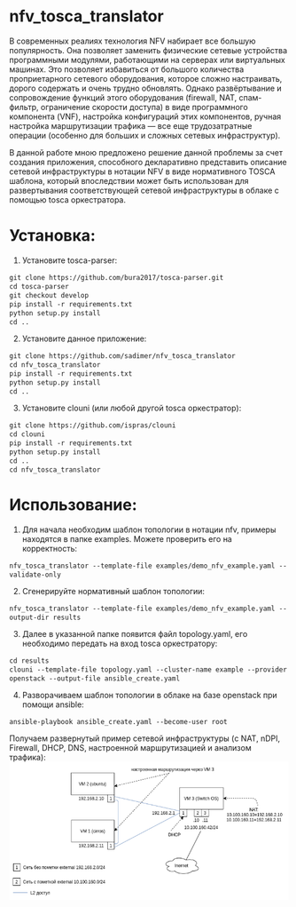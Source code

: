 # nfv_tosca_translator

В современных реалиях технология NFV набирает все большую популярность. Она позволяет заменить физические сетевые устройства программными модулями, работающими на серверах или виртуальных машинах. Это позволяет избавиться от большого количества проприетарного сетевого оборудования, которое сложно настраивать, дорого содержать и очень трудно обновлять.
Однако развёртывание и сопровождение функций этого оборудования (firewall, NAT, спам-фильтр, ограничение скорости доступа) в виде программного компонента (VNF), настройка конфигураций этих компонентов, ручная настройка маршрутизации трафика — все еще трудозатратные операции (особенно для больших и сложных сетевых инфраструктур).

В данной работе мною предложено решение данной проблемы за счет создания приложения, способного декларативно представить описание сетевой инфраструктуры в нотации NFV в виде нормативного TOSCA шаблона, который впоследствии может быть использован для развертывания соответствующей сетевой инфраструктуры в облаке с помощью tosca оркестратора.

# Установка:
1. Установите tosca-parser:
```
git clone https://github.com/bura2017/tosca-parser.git
cd tosca-parser
git checkout develop
pip install -r requirements.txt
python setup.py install
cd ..
```
2. Установите данное приложение:
```
git clone https://github.com/sadimer/nfv_tosca_translator
cd nfv_tosca_translator
pip install -r requirements.txt
python setup.py install
cd ..
```
3. Установите clouni (или любой другой tosca оркестратор):
```
git clone https://github.com/ispras/clouni
cd clouni
pip install -r requirements.txt
python setup.py install
cd ..
cd nfv_tosca_translator
```

# Использование:
1. Для начала необходим шаблон топологии в нотации nfv, примеры находятся в папке examples. Можете проверить его на корректность:
```
nfv_tosca_translator --template-file examples/demo_nfv_example.yaml --validate-only
```
2. Сгенерируйте нормативный шаблон топологии:
```
nfv_tosca_translator --template-file examples/demo_nfv_example.yaml --output-dir results
```
3. Далее в указанной папке появится файл topology.yaml, его необходимо передать на вход tosca оркестратору:
```
cd results
clouni --template-file topology.yaml --cluster-name example --provider openstack --output-file ansible_create.yaml
```
4. Разворачиваем шаблон топологии в облаке на базе openstack при помощи ansible:
```
ansible-playbook ansible_create.yaml --become-user root
```
Получаем развернутый пример сетевой инфраструктуры (c NAT, nDPI, Firewall, DHCP, DNS, настроенной маршрутизацией и анализом трафика):
![model](tosca-nfv.png?raw=true "model")
